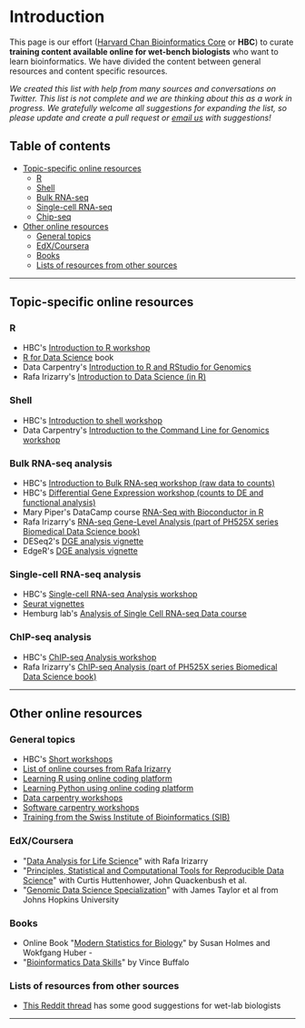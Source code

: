 # Introduction

This page is our effort ([Harvard Chan Bioinformatics Core](https://bioinformatics.sph.harvard.edu/) or **HBC**) to curate **training content available online for wet-bench biologists** who want to learn bioinformatics. We have divided the content between general resources and content specific resources.

*We created this list with help from many sources and conversations on Twitter. This list is not complete and we are thinking about this as a work in progress. We gratefully welcome all suggestions for expanding the list, so please update and create a pull request or [email us](mailto:hbctraining@hsph.harvard.edu) with suggestions!* 

## Table of contents

* [Topic-specific online resources](#topic-specific-online-resources)
  * [R](#r)
  * [Shell](#shell)
  * [Bulk RNA-seq](#bulk-rna-seq-analysis)
  * [Single-cell RNA-seq](#single-cell-rna-seq-analysis)
  * [Chip-seq](#chip-seq-analysis)
* [Other online resources](#other-online-resources)
  * [General topics](#general-topics)
  * [EdX/Coursera](#edxcoursera)
  * [Books](#books)
  * [Lists of resources from other sources](#lists-of-resources-from-other-sources)

***

## Topic-specific online resources

### R

* HBC's [Introduction to R workshop](https://hbctraining.github.io/Intro-to-R/)
* [R for Data Science](http://r4ds.had.co.nz/index.html) book
* Data Carpentry's [Introduction to R and RStudio for Genomics](https://datacarpentry.org/genomics-r-intro/)
* Rafa Irizarry's [Introduction to Data Science (in R)](https://rafalab.github.io/dsbook/)

### Shell

* HBC's [Introduction to shell workshop](https://hbctraining.github.io/Intro-to-Shell/)
* Data Carpentry's [Introduction to the Command Line for Genomics workshop](https://datacarpentry.org/shell-genomics/)

### Bulk RNA-seq analysis

* HBC's [Introduction to Bulk RNA-seq workshop (raw data to counts)](https://hbctraining.github.io/Intro-to-rnaseq-hpc-salmon/)
* HBC's [Differential Gene Expression workshop (counts to DE and functional analysis)](https://hbctraining.github.io/DGE_workshop_salmon/)
* Mary Piper's DataCamp course [RNA-Seq with Bioconductor in R](https://learn.datacamp.com/courses/rna-seq-differential-expression-analysis)
* Rafa Irizarry's [RNA-seq Gene-Level Analysis (part of PH525X series Biomedical Data Science book)](http://genomicsclass.github.io/book/pages/rnaseq_gene_level.html)
* DESeq2's [DGE analysis vignette](https://bioconductor.org/packages/release/bioc/vignettes/DESeq2/inst/doc/DESeq2.html)
* EdgeR's [DGE analysis vignette](https://www.bioconductor.org/packages/release/bioc/vignettes/edgeR/inst/doc/edgeRUsersGuide.pdf)

### Single-cell RNA-seq analysis

* HBC's [Single-cell RNA-seq Analysis workshop](https://hbctraining.github.io/scRNA-seq/)
* [Seurat vignettes](https://satijalab.org/seurat/vignettes.html)
* Hemburg lab's [Analysis of Single Cell RNA-seq Data course](https://scrnaseq-course.cog.sanger.ac.uk/website/index.html)

### ChIP-seq analysis

* HBC's [ChIP-seq Analysis workshop](https://hbctraining.github.io/Intro-to-ChIPseq/)
* Rafa Irizarry's [ChIP-seq Analysis (part of PH525X series Biomedical Data Science book)](http://genomicsclass.github.io/book/pages/ChIPseq.html)

***

## Other online resources

### General topics

* HBC's [Short workshops](https://hbctraining.github.io/Training-modules/)
* [List of online courses from Rafa Irizarry](http://rafalab.github.io/pages/teaching.html)
* [Learning R using online coding platform](https://www.codecademy.com/learn/learn-r)
* [Learning Python using online coding platform](https://www.codecademy.com/learn/learn-python)
* [Data carpentry workshops](https://datacarpentry.org/lessons/)
* [Software carpentry workshops](https://software-carpentry.org/lessons/)
* [Training from the Swiss Institute of Bioinformatics (SIB)](https://www.sib.swiss/training/upcoming-training-courses#)

### EdX/Coursera

* "[Data Analysis for Life Science](https://courses.edx.org/dashboard/programs/e15999cc-51c8-4be0-a482-9d67b4626250/)" with Rafa Irizarry 
* "[Principles, Statistical and Computational Tools for Reproducible Data Science](https://www.edx.org/course/principles-statistical-and-computational-tools-for)" with Curtis Huttenhower, John Quackenbush et al. 
* "[Genomic Data Science Specialization](https://www.coursera.org/specializations/genomic-data-science)" with James Taylor et al from Johns Hopkins University 

### Books

* Online Book "[Modern Statistics for Biology](http://web.stanford.edu/class/bios221/book/)" by Susan Holmes and Wokfgang Huber - 
* "[Bioinformatics Data Skills](http://shop.oreilly.com/product/0636920030157.do)" by Vince Buffalo 

### Lists of resources from other sources

* [This Reddit thread](https://www.reddit.com/r/bioinformatics/comments/fiwtwx/working_from_home_i_made_a_guide_to_help_wet_lab/) has some good suggestions for wet-lab biologists

***
